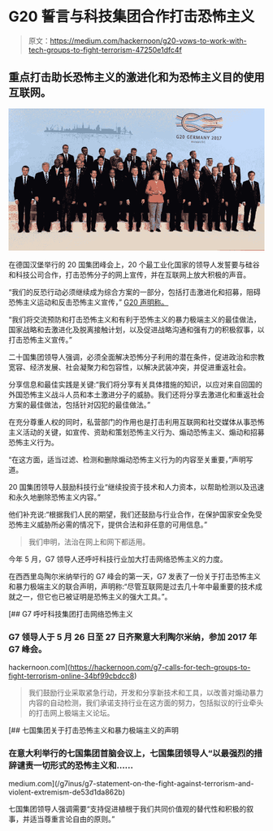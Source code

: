 # G20 誓言与科技集团合作打击恐怖主义

> 原文：<https://medium.com/hackernoon/g20-vows-to-work-with-tech-groups-to-fight-terrorism-47250e1dfc4f>

## **重点打击助长恐怖主义的激进化和为恐怖主义目的使用互联网。**

![](img/f79924dcda155f6d648197ee5e9f40d1.png)

在德国汉堡举行的 20 国集团峰会上，20 个最工业化国家的领导人发誓要与硅谷和科技公司合作，打击恐怖分子的网上宣传，并在互联网上放大积极的声音。

“我们的反恐行动必须继续成为综合方案的一部分，包括打击激进化和招募，阻碍恐怖主义运动和反击恐怖主义宣传，” [G20 声明称。](http://europa.eu/rapid/press-release_STATEMENT-17-1955_en.htm)

“我们将交流预防和打击恐怖主义和有利于恐怖主义的暴力极端主义的最佳做法，国家战略和去激进化及脱离接触计划，以及促进战略沟通和强有力的积极叙事，以打击恐怖主义宣传。”

二十国集团领导人强调，必须全面解决恐怖分子利用的潜在条件，促进政治和宗教宽容、经济发展、社会凝聚力和包容性，以解决武装冲突，并促进重返社会。

分享信息和最佳实践是关键:“我们将分享有关具体措施的知识，以应对来自回国的外国恐怖主义战斗人员和本土激进分子的威胁。我们还将分享去激进化和重返社会方案的最佳做法，包括针对囚犯的最佳做法。”

在充分尊重人权的同时，私营部门的作用也是打击利用互联网和社交媒体从事恐怖主义活动的关键，如宣传、资助和策划恐怖主义行为、煽动恐怖主义、煽动和招募恐怖主义行为。

“在这方面，适当过滤、检测和删除煽动恐怖主义行为的内容至关重要，”声明写道。

20 国集团领导人鼓励科技行业“继续投资于技术和人力资本，以帮助检测以及迅速和永久地删除恐怖主义内容。”

他们补充说:“根据我们人民的期望，我们还鼓励与行业合作，在保护国家安全免受恐怖主义威胁所必需的情况下，提供合法和非任意的可用信息。”

> 我们申明，法治在网上和网下都适用。

今年 5 月，G7 领导人还呼吁科技行业加大打击网络恐怖主义的力度。

在西西里岛陶尔米纳举行的 G7 峰会的第一天，G7 发表了一份关于打击恐怖主义和暴力极端主义的联合声明，声明称:“尽管互联网是过去几十年中最重要的技术成就之一，但它也已被证明是恐怖主义的强大工具。”。

[](https://hackernoon.com/g7-calls-for-tech-groups-to-fight-terrorism-online-34bf99cbdcc8) [## G7 呼吁科技集团打击网络恐怖主义

### G7 领导人于 5 月 26 日至 27 日齐聚意大利陶尔米纳，参加 2017 年 G7 峰会。

hackernoon.com](https://hackernoon.com/g7-calls-for-tech-groups-to-fight-terrorism-online-34bf99cbdcc8) 

> 我们鼓励行业采取紧急行动，开发和分享新技术和工具，以改善对煽动暴力内容的自动检测，我们承诺支持行业在这方面的努力，包括拟议的行业牵头的打击网上极端主义论坛。

[](/g7inus/g7-statement-on-the-fight-against-terrorism-and-violent-extremism-de53d1da862b) [## 七国集团关于打击恐怖主义和暴力极端主义的声明

### 在意大利举行的七国集团首脑会议上，七国集团领导人“以最强烈的措辞谴责一切形式的恐怖主义和……

medium.com](/g7inus/g7-statement-on-the-fight-against-terrorism-and-violent-extremism-de53d1da862b) 

七国集团领导人强调需要“支持促进植根于我们共同价值观的替代性和积极的叙事，并适当尊重言论自由的原则。”